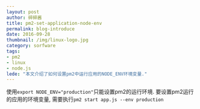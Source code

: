 ```yaml
---
layout: post
author: 碎碎酱
title: pm2-set-application-node-env
permalink: blog-introduce
date: 2016-09-28
thumbnail: /img/linux-logo.jpg
category: sorfware
tags:
- pm2
- linux
- node.js
lede: "本文介绍了如何设置pm2中运行应用的NODE_ENV环境变量."
---
```



使用`export NODE_ENV="production"`只能设置pm2的运行环境. 要设置pm2运行的应用的环境变量, 需要执行`pm2 start app.js --env production`